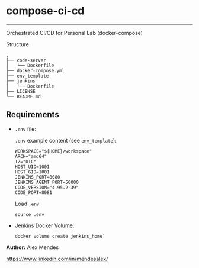 # compose-ci-cd

---------------

Orchestrated CI/CD for Personal Lab (docker-compose)

Structure

```shell
.
├── code-server
│   └── Dockerfile
├── docker-compose.yml
├── env_template
├── jenkins
│   └── Dockerfile
├── LICENSE
└── README.md
```

## Requirements

* `.env` file:
  
  `.env` example content (see `env_template`):
  
  ```shell
  WORKSPACE="${HOME}/workspace"
  ARCH="amd64"
  TZ="UTC"
  HOST_UID=1001
  HOST_GID=1001
  JENKINS_PORT=8080
  JENKINS_AGENT_PORT=50000
  CODE_VERSION="4.95.2-39"
  CODE_PORT=8081
  ```

  Load `.env`

  ```shell
  source .env
  ```

* Jenkins Docker Volume:

  ```shell
  docker volume create jenkins_home`
  ```

**Author:**
Alex Mendes

<https://www.linkedin.com/in/mendesalex/>

